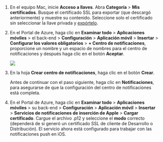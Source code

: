 

1.  En el equipo Mac, inicie **Acceso a llaves**. Abra **Categoría** > **Mis certificados**. Busque el certificado SSL para exportar (que descargó anteriormente) y muestre su contenido. Seleccione solo el certificado sin seleccionar la llave privada y [expórtelo](https://support.apple.com/kb/PH20122?locale=en_US).

2. En el Portal de Azure, haga clic en **Examinar todo** > **Aplicaciones móviles** > el back-end > **Configuración** > **Aplicación móvil** > **Insertar** > **Configurar los valores obligatorios** > **+ Centro de notificaciones**, proporcione un nombre y un espacio de nombres para el centro de notificaciones y después haga clic en el botón **Aceptar**.

  	![][1]

3. En la hoja **Crear centro de notificaciones**, haga clic en el botón **Crear**.
     
    Antes de continuar con el paso siguiente, haga clic en **Notificaciones**, para asegurarse de que la configuración del centro de notificaciones está completa. 
4. En el Portal de Azure, haga clic en **Examinar todo** > **Aplicaciones móviles** > su back-end > **Configuración** > **Aplicación móvil** > **Insertar** > **Servicios de notificaciones de inserción de Apple** > **Cargar certificado**. Cargue el archivo .p12 y seleccione el **modo** correcto (dependerá de si generó un certificado SSL de cliente de Desarrollo o Distribución). El servicio ahora está configurado para trabajar con las notificaciones push en iOS.

[1]: ./media/app-service-mobile-apns-configure-push/mobile-push-notification-hub.png

<!---HONumber=Nov15_HO2-->